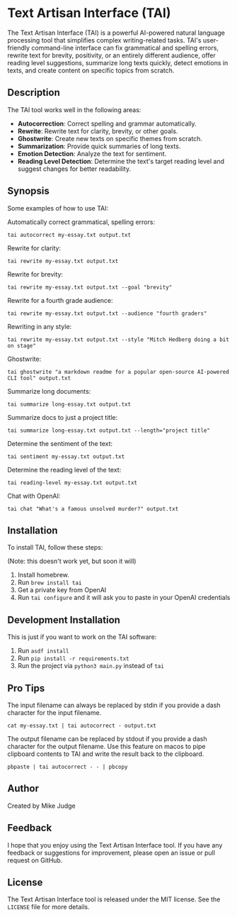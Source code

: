 # Text Artisan Interface (TAI)

The Text Artisan Interface (TAI) is a powerful AI-powered natural language processing tool that simplifies complex writing-related tasks. TAI's user-friendly command-line interface can fix grammatical and spelling errors, rewrite text for brevity, positivity, or an entirely different audience, offer reading level suggestions, summarize long texts quickly, detect emotions in texts, and create content on specific topics from scratch.

## Description

The TAI tool works well in the following areas:

* **Autocorrection**: Correct spelling and grammar automatically.
* **Rewrite**: Rewrite text for clarity, brevity, or other goals.
* **Ghostwrite**: Create new texts on specific themes from scratch.
* **Summarization**: Provide quick summaries of long texts.
* **Emotion Detection**: Analyze the text for sentiment.
* **Reading Level Detection**: Determine the text's target reading level and suggest changes for better readability.

## Synopsis

Some examples of how to use TAI:

Automatically correct grammatical, spelling errors:

`tai autocorrect my-essay.txt output.txt`

Rewrite for clarity:

`tai rewrite my-essay.txt output.txt`

Rewrite for brevity:

`tai rewrite my-essay.txt output.txt --goal "brevity"`

Rewrite for a fourth grade audience:

`tai rewrite my-essay.txt output.txt --audience "fourth graders"`

Rewriting in any style:

`tai rewrite my-essay.txt output.txt --style "Mitch Hedberg doing a bit on stage"`

Ghostwrite:

`tai ghostwrite "a markdown readme for a popular open-source AI-powered CLI tool" output.txt`

Summarize long documents:

`tai summarize long-essay.txt output.txt`

Summarize docs to just a project title:

`tai summarize long-essay.txt output.txt --length="project title"`

Determine the sentiment of the text:

`tai sentiment my-essay.txt output.txt`

Determine the reading level of the text:

`tai reading-level my-essay.txt output.txt`

Chat with OpenAI:

`tai chat "What's a famous unsolved murder?" output.txt`

## Installation

To install TAI, follow these steps:

(Note: this doesn't work yet, but soon it will)

1. Install homebrew.
2. Run `brew install tai`
3. Get a private key from OpenAI
3. Run `tai configure` and it will ask you to paste in your OpenAI credentials

## Development Installation

This is just if you want to work on the TAI software:

1. Run `asdf install`
2. Run `pip install -r requirements.txt`
3. Run the project via `python3 main.py` instead of `tai`

## Pro Tips

The input filename can always be replaced by stdin if you provide a dash character for the input filename.

`cat my-essay.txt | tai autocorrect - output.txt`

The output filename can be replaced by stdout if you provide a dash character for the output filename. Use this feature on macos to pipe clipboard contents to TAI and write the result back to the clipboard.

`pbpaste | tai autocorrect - - | pbcopy`

## Author

Created by Mike Judge

## Feedback

I hope that you enjoy using the Text Artisan Interface tool. If you have any feedback or suggestions for improvement, please open an issue or pull request on GitHub.

## License

The Text Artisan Interface tool is released under the MIT license. See the `LICENSE` file for more details.
